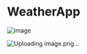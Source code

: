 # WeatherApp


![image](https://github.com/Hemankoli/WeatherApp/assets/96255993/f302b6d8-989c-480f-ae5a-f4dc88092e40)

![Uploading image.png…]()
